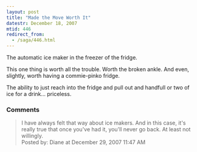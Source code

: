 ```yaml
---
layout: post
title: "Made the Move Worth It"
datestr: December 18, 2007
mtid: 446
redirect_from:
  - /saga/446.html
---
```


The automatic ice maker in the freezer of the fridge.

This one thing is worth all the trouble.  Worth the broken ankle.  And even, slightly, worth having a commie-pinko fridge.

The ability to just reach into the fridge and pull out and handfull or two of ice for a drink... priceless.

### Comments

<blockquote>
I have always felt that way about ice makers. And in this case, it's really true that once you've had it, you'll never go back. At least not willingly.
<div class="comment-meta">Posted by: Diane at December 29, 2007 11:47 AM</div> </blockquote>

